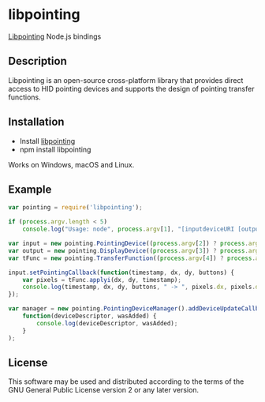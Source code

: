 # libpointing

[Libpointing](http://libpointing.org) Node.js bindings

## Description

Libpointing is an open-source cross-platform library that provides direct access to HID pointing devices and supports the design of pointing transfer functions.

## Installation

* Install [libpointing](https://github.com/INRIA/libpointing/wiki/Installation)
* npm install libpointing

Works on Windows, macOS and Linux.

## Example

```javascript
var pointing = require('libpointing');

if (process.argv.length < 5)
	console.log("Usage: node", process.argv[1], "[inputdeviceURI [outputdeviceURI [transferfunctionURI]]]")

var input = new pointing.PointingDevice((process.argv[2]) ? process.argv[2] : "any:")
var output = new pointing.DisplayDevice((process.argv[3]) ? process.argv[3] : "any:");
var tFunc = new pointing.TransferFunction((process.argv[4]) ? process.argv[4] : "system:", input, output);

input.setPointingCallback(function(timestamp, dx, dy, buttons) {
	var pixels = tFunc.applyi(dx, dy, timestamp);
	console.log(timestamp, dx, dy, buttons, " -> ", pixels.dx, pixels.dy);
});

var manager = new pointing.PointingDeviceManager().addDeviceUpdateCallback(
	function(deviceDescriptor, wasAdded) {
		console.log(deviceDescriptor, wasAdded);
	}
);
```

## License

This software may be used and distributed according to the terms of the GNU General Public License version 2 or any later version.